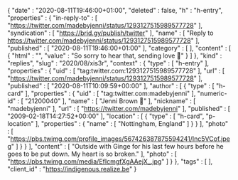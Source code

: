{
  "date" : "2020-08-11T19:46:00+01:00",
  "deleted" : false,
  "h" : "h-entry",
  "properties" : {
    "in-reply-to" : [ "https://twitter.com/madebyjenni/status/1293127515989577728" ],
    "syndication" : [ "https://brid.gy/publish/twitter" ],
    "name" : [ "Reply to https://twitter.com/madebyjenni/status/1293127515989577728" ],
    "published" : [ "2020-08-11T19:46:00+01:00" ],
    "category" : [ ],
    "content" : [ {
      "html" : "",
      "value" : "So sorry to hear that, sending love 🤗"
    } ]
  },
  "kind" : "replies",
  "slug" : "2020/08/xis3r",
  "context" : {
    "type" : [ "h-entry" ],
    "properties" : {
      "uid" : [ "tag:twitter.com:1293127515989577728" ],
      "url" : [ "https://twitter.com/madebyjenni/status/1293127515989577728" ],
      "published" : [ "2020-08-11T10:09:59+00:00" ],
      "author" : [ {
        "type" : [ "h-card" ],
        "properties" : {
          "uid" : [ "tag:twitter.com:madebyjenni" ],
          "numeric-id" : [ "21200040" ],
          "name" : [ "Jenni Brown 🍉" ],
          "nickname" : [ "madebyjenni" ],
          "url" : [ "https://twitter.com/madebyjenni" ],
          "published" : [ "2009-02-18T14:27:52+00:00" ],
          "location" : [ {
            "type" : [ "h-card", "p-location" ],
            "properties" : {
              "name" : [ "Nottingham, England" ]
            }
          } ],
          "photo" : [ "https://pbs.twimg.com/profile_images/567426387875594241/Inc5VCof.jpeg" ]
        }
      } ],
      "content" : [ "Outside with Ginge for his last few hours before he goes to be put down. My heart is so broken." ],
      "photo" : [ "https://pbs.twimg.com/media/EfIcmgfXgAAejX_.jpg" ]
    }
  },
  "tags" : [ ],
  "client_id" : "https://indigenous.realize.be"
}
